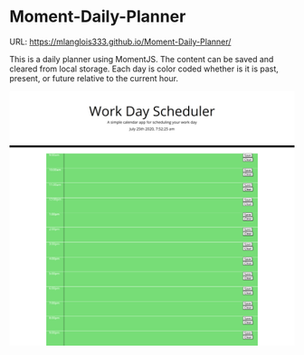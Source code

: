 # Moment-Daily-Planner
 URL: https://mlanglois333.github.io/Moment-Daily-Planner/

This is a daily planner using MomentJS. The content can be saved and cleared from local storage.
Each day is color coded whether is it is past, present, or future relative to the current hour. 

![Alt text](Work-Day-Scheduler.png?raw=true "Screenshot")
